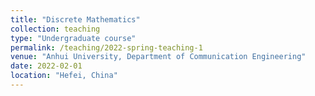 ```yaml
---
title: "Discrete Mathematics"
collection: teaching
type: "Undergraduate course"
permalink: /teaching/2022-spring-teaching-1
venue: "Anhui University, Department of Communication Engineering"
date: 2022-02-01
location: "Hefei, China"
---
```


[comment]: <> (This is a description of a teaching experience. You can use markdown like any other post.)

[comment]: <> (Heading 1)

[comment]: <> (======)

[comment]: <> (Heading 2)

[comment]: <> (======)

[comment]: <> (Heading 3)

[comment]: <> (======)
